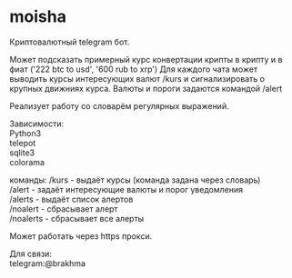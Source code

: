 # moisha
Криптовалютный telegram бот.

Может подсказать примерный курс конвертации крипты в крипту и в фиат ('222 btc to usd', '600 rub to xrp')
Для каждого чата может выводить курсы интересующих валют /kurs и сигнализировать о крупных движниях курса. Валюты и пороги задаются командой /alert

Реализует работу со словарём регулярных выражений.

Зависимости:  
Python3  
telepot  
sqlite3  
colorama  

команды:
/kurs - выдаёт курсы (команда задана через словарь)  
/alert - задаёт интересующие валюты и порог уведомления  
/alerts - выдаёт список алертов  
/noalert - сбрасывает алерт  
/noalerts - сбрасывает все алерты  

Может работать через https прокси.

Для связи:  
telegram:@brakhma
